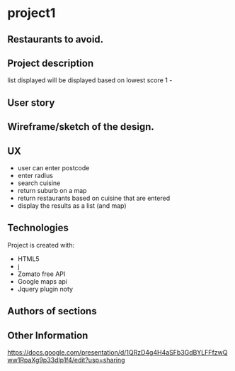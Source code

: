 # project1

## Restaurants to avoid.

## Project description 
list displayed will be displayed based on lowest score 1 - 

## User story  

## Wireframe/sketch of the design.

## UX
* user can enter postcode
* enter radius
* search cuisine
* return suburb on a map
* return restaurants based on cuisine that are entered
* display the results as a list (and map)



## Technologies 
Project is created with:

* HTML5
* j
* Zomato free API
* Google maps api
* Jquery plugin noty


## Authors of sections 


## Other Information
https://docs.google.com/presentation/d/1QRzD4g4H4aSFb3GdBYLFFfzwQww1RpaXg9p33dIp1f4/edit?usp=sharing

